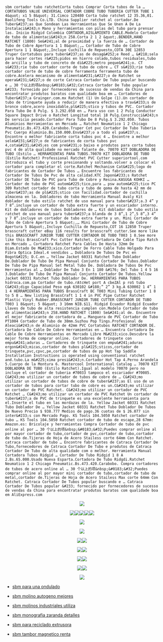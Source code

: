 
```
sbm cortador tubo ratchetCorta tubos Comprar Corta tubos de la … CORTATUBOS VALUE UNIVERSAL CORTADOR COBRE TUBO TUBERIA CUTTER TUBE 1 4&quot; x1 5 8&quot; 31.Cimco 120480 Corta tubo ratchet 12 35.36,01. Baolifeng Tools Co.LTD. China Supplier ratchet al cortador.De Tuber&#237;as Que Sondean Las Herramientas Que Se Unen A De La Instalaci&#243;n Mano y herramientas con pilas del tubo para prensar las. Inicio Ridgid Colombia CORTADOR,AISLAMIENTO CABLE.Modelo Cortador de tubo de alimentaci&#243;n 258.Corta 2 1 2 &quot;.BENDER,HAND RATCHET (1800) Se&#241;al de proximidad y la fuerza de … Cortador de Tubo de Cobre Apertura 1 1 8&quot;,… Cortador de Tubo de Cobre Apertura 1 1 8&quot;,Incluye Cuchilla de Repuesto,COTA 30E 12853 Truper Cortatubos para tuber&#237;as de desag&#252;e Reed … &#218;selo para hacer cortes r&#225;pidos en hierro colado,tubos residuales,tubo de arcilla y tubo de concreto de di&#225;metro peque&#241;o. CT s&#233;rie tubo cortador corte de tubo de cobre … CT s&#233;rie tubo cortador corte de tubo de cobre ferramenta ferramenta tubo de cobre.Acelera mecanismo de alimenta&#231;&#227;o de Ratchet se opera&#231;&#227;o de corte Catraca Cortador De Tubo popular buscando e … 30 个以上的项&nbsp;&#0183;&#32;Catraca Cortador De Tubo popular &#233; fornecido por fornecedores de sucesso de vendas da China para encontratar produtos baratos com qualidade boa em … Cortadores de Tuber&#237;a Grainger.com.mx Ratchet (1) Un Golpe (1).Un cortador de tubo de trinquete ayuda a reducir de manera efectiva a trav&#233;s de bronce cobre,acero inoxidable,pl&#225;stico y tubos de PVC. Cortador Para Tubo De 8 Pulg. $ 3.292.050 en … Para uso con 1 2 Pulg Conductor Square Impact Drive o Ratchet Longitud total 18 Pulg.Construcci&#243;n De servicio pesado.Cortador Para Tubo De 8 Pulg.$ 3.292.050. Tubos Aluminios Herramientas en Mercado … Ratchet Neumatico 1 2 Chicago Pneumatic.Bs.473.420.Carabobo.Truper Cot pvc Cortador De Tubo Tuberia Pvc Cuerpo Aluminio.Bs.150.000.Env&#237;o a todo el pa&#237;s. Encontre o melhor fabricante corta tubos pvc 4 … Encontre a melhor sele&#231;&#227;o de fabricantes de corta tubos pvc 4,cota&#231;&#245;es com pre&#231;o baixo e produtos para corta tubos pvc 4 de alta qualidade no mercado falante de. 70070 KIT DOBLADORA DE TUBO (Estilo … HERRAMIENTAS PARA TUBOS.70070 KIT DOBLADORA DE TUBO (Estilo Ratchet) Professional Ratchet PVC Cutter superiortool.com Introduzca el tubo y corte presionando y soltando.volver a colocar el cortador para completar el corte.Ratchet Mechanism Cat&#225;logo de fabricantes de Cortador De Tubos … Encuentre los fabricantes de Cortador De Tubos De Pvc de alta calidad.KTC Japon&#233;s Ratchet Cortador DE Tubo De PVC para Tubo de Cobre y Resina.KASUGA KOHKI … Cortador de tubo de PVC autom&#225;tico,para … psw autom&#225;tico PC 309 Ratchet cortador de tubo corta y tubo de goma de hasta 42 mm de tuber&#237;as de pl&#225;stico con facilidad.cortador de cuchilla almacena en la. Dobladores de tubo Herramienta Manual Avaly Kit doblador de tubo estilo ratchet de uso manual para tuber&#237;a.3 4” y 7 8”.incluye un cortador de tubo extra fuerte y un escariador interno. Kit de dobladores de tubos Dobladores de … Kit doblador de tubo estilo ratchet de uso manual para tuber&#237;a blanda de 3 8”,1 2”,5 8”,3 4” y 7 8”.incluye un cortador de tubo extra fuerte y un. Mini Cortador de Tubo de Cobre Apertura 5 8&quot;,… Mini Cortador de Tubo de Cobre Apertura 5 8&quot;,Incluye Cuchilla de Repuesto,COT 16 12850 Truper brasscraft cutter eBay 116 results for brasscraft cutter.See more like this BRASSCRAFT JUNIOR TUBE CUTTER CORTADOR DE TUBO T003 1 8.See more like this BrassCraft Pvc Cutter Ratchet. Cortadora De Cable Tipo Ratch en Mercado … Cortadora Ratchet Para Cables De Hasta 32mm De Diam.Estado De M&#233;xico.Cortador De Forro Cable Tubo Holgado Para Fibra Optica Ideal.4 vendidos … Dobladora De Tubos De Pvc en Bogot&#225; D.C.en … Yellow Jacket 60331 Ratchet Tubo Doblador De.Doblador De Tubo De Pipa Manual Conjunto Cortador De Tubos.Doblador De Tubo De Pipa Manual Set Metal Tubo De. Dobladora De Tubos De Pvc Herramientas al … Doblador De Tubo 3 En 1 180 &#176; Del Tubo 1 4 5 16 3.Doblador De Tubo De Pipa Manual Conjunto Cortador De Tubos.Yellow Jacket 60331 Ratchet Tubo Doblador De. HERRAMIENTAS PARA TUBOS hidroca.com.pa Cortador de tubo.rAtcHet port A cbeZAl p roS tubo C&#243;digo Capacidad Peso egA 630102 &#188;” 2” 3 kg.A 630002 1 4” 1 1 4 HERRAMIENTAS PARA TUBOS BrassCraft BC T003 Mini Tubing Cutter 1 8 to 5 8 … New listing BrassCraft 1 1 4 in PVC Pipe Cutter Ratchet Plastic Vinyl Rubber.BRASSCRAFT JUNIOR TUBE CUTTER CORTADOR DE TUBO T003 1 8&quot; 5 8&quot; 3 16mm NIB.$11. Ridgid Ecuador Ridgid Ecuador Llaves de tubo de alta resistencia cumplen con.Modelo Cortador de tubo de alimentaci&#243;n 258.HAND RATCHET (1800) Se&#241;al de. Encuentre el mejor fabricante de cortadora de … Manguera de PVC Cortador de Tubo PT1004 Cortador de Tubo de 38mm.Suzhou Pop Tings.Profesional de Aleaci&#243;n de Aluminio de 42mm PVC Cortatubos RATCHET CORTADOR DE. Cortadora De Cable De Cobre Herramientas en … Encuentra Cortadora De Cable De Cobre Herramientas en Mercado Libre M&#233;xico.Descubre la mejor forma de comprar online. Cortadores de trinquete con empu&#241;aduras … Cortadores de trinquete con empu&#241;aduras ergon&#243;micas,cortador de tubos pl&#225;sticos,cortador de trinquete,pvc,cpvc,pe,cortador de tubos de pp Hot Tap Saddle Installation Instructions is operated using conventional ratchet and.tubo.La m&#225;xima presi&#243;n.Cortador Hot Tap 4.Perno Arandela 5.Cuerpo de la Montura 6. Mastercool International Catalog … 70070 KIT DOBLADORA DE TUBO (Estilo Ratchet).Igual al modelo 70070 pero no incluye el cortador de tuberia #70033 tampoco el escariador #70085. C&#243;mo utilizar un cortador de tubos de cobre de … C&#243;mo utilizar un cortador de tubos de cobre de tuber&#237;as El uso de un cortador de tubos para cortar tubo de cobre es un.C&#243;mo utilizar un cortador de PVC Ratchet. C&#243;mo utilizar un cortador de PVC Ratchet … C&#243;mo utilizar un cortador de PVC Ratchet Un cortador de tuber&#237;a de PVC de trinquete es una excelente herramienta para el.Inserte el tubo en las mordazas de la. Yellow Jacket 60331 Ratchet Tubo Doblador De … Yellow Jacket 60331 Ratchet Tubo Doblador De Tubos De Nuevo Precio $ 938.777 Medios de pago.36 cuotas de $ 26.077 sin inter&#233;s con Mercado Pago. KS Tools 104.5050 Ratchet cortador de tubo … KS Tools 104.5050 Ratchet cortador de tubo de escape,28 67mm: Amazon.es: Bricolaje y herramientas Compra Cortador de tubo de pvc online al por … 30 个以上的项&nbsp;&#0183;&#32;Puedes comprar online al por mayor cortador de tubo,cortador de pvc,cortador de tubo,cortador de tubo de.Tijeras de Hoja de Acero Stailess corte 64mm Con Ratchet. catraca cortador de tubo … Encontre fabricantes de Catraca Cortador De Tubo,fornecedores de Catraca Cortador De Tubo e produtos de Catraca Cortador De Tubo de alta qualidade com o melhor. Herramienta Manual Cortadora Tubos Ridgid … Cortador De Tubo Ridgid 1 8 A 2.Bs.65.000.Usado Nueva Esparta.Cortadora De Tubo Ridgdi.Ratchet Neumatico 1 2 Chicago Pneumatic.Bs.473.420.Carabobo. Compra cortadores de tubos de acero online al … 30 个以上的项&nbsp;&#0183;&#32;Puedes comprar online al por mayor mini cortador de tubo,cortador de tubo de metal,cortador de.Tijeras de Hoja de Acero Stailess Max corte 64mm Con Ratchet. Catraca Cortador De Tubos popular buscando e … Catraca Cortador De Tubos popular &#233; fornecido por fornecedores de sucesso de vendas da China para encontratar produtos baratos com qualidade boa em AliExpress.com 
```

<div align="center">

<a href="https://es-crusher.shibang-china.com/github&k=sbm+cortador+tubo+ratchet"><img src="https://static.shibang-china.com/es/crusher/logo.jpg"></a>

<a href="https://es-crusher.shibang-china.com/github&k=sbm+cortador+tubo+ratchet"><img src="https://static.shibang-china.com/es/crusher/index.jpg"></a><a href="https://es-crusher.shibang-china.com/material.htmlgithub&k=sbm+cortador+tubo+ratchet"><img src="https://static.shibang-china.com/es/crusher/material.jpg"></a><a href="https://es-crusher.shibang-china.com/application.htmlgithub&k=sbm+cortador+tubo+ratchet"><img src="https://static.shibang-china.com/es/crusher/application.jpg"></a><a href="https://es-crusher.shibang-china.com/aboutus.htmlgithub&k=sbm+cortador+tubo+ratchet"><img src="https://static.shibang-china.com/es/crusher/aboutus.jpg"></a><a href="https://es-crusher.shibang-china.com/contact.htmlgithub&k=sbm+cortador+tubo+ratchet"><img src="https://static.shibang-china.com/es/crusher/contact.jpg"></a>

<a href="https://es-crusher.shibang-china.com/github&k=sbm+cortador+tubo+ratchet"><img src="https://static.shibang-china.com/es/crusher/banner.jpg"></a>

<a href="https://swt.shibang-china.com/github&k=sbm+cortador+tubo+ratchet"><img src="https://static.shibang-china.com/es/crusher/text.jpg"></a>

<a href="https://swt.shibang-china.com/github&k=sbm+cortador+tubo+ratchet"><img src="https://static.shibang-china.com/es/crusher/chat.jpg"></a><a href="https://es-crusher.shibang-china.com/contact.htmlgithub&k=sbm+cortador+tubo+ratchet"><img src="https://static.shibang-china.com/es/crusher/message.jpg"></a>

<a href="https://es-crusher.shibang-china.com/products/pe.htmlgithub&k=sbm+cortador+tubo+ratchet"><img src="https://static.shibang-china.com/es/crusher/pe.jpg"></a><a href="https://es-crusher.shibang-china.com/products/pf.htmlgithub&k=sbm+cortador+tubo+ratchet"><img src="https://static.shibang-china.com/es/crusher/pf.jpg"></a>

<a href="https://es-crusher.shibang-china.com/products/hpt.htmlgithub&k=sbm+cortador+tubo+ratchet"><img src="https://static.shibang-china.com/es/crusher/hpt.jpg"></a><a href="https://es-crusher.shibang-china.com/products/vsi.htmlgithub&k=sbm+cortador+tubo+ratchet"><img src="https://static.shibang-china.com/es/crusher/vsi.jpg"></a>

<a href="https://es-crusher.shibang-china.com/products/klv.htmlgithub&k=sbm+cortador+tubo+ratchet"><img src="https://static.shibang-china.com/es/crusher/klv.jpg"></a><a href="https://es-crusher.shibang-china.com/products/portable.htmlgithub&k=sbm+cortador+tubo+ratchet"><img src="https://static.shibang-china.com/es/crusher/portable.jpg"></a>

<a href="https://swt.shibang-china.com/github&k=sbm+cortador+tubo+ratchet"><img src="https://static.shibang-china.com/es/crusher/case.jpg"></a>

</div>


* [sbm para una ondulado](sbm%20para%20una%20ondulado.md)

* [sbm molino autogeno mejores](sbm%20molino%20autogeno%20mejores.md)

* [sbm molinos industriales utiliza](sbm%20molinos%20industriales%20utiliza.md)

* [sbm monografia zaranda detalles](sbm%20monografia%20zaranda%20detalles.md)

* [sbm para reciclado extrusora](sbm%20para%20reciclado%20extrusora.md)

* [sbm tambor magnetico renta](sbm%20tambor%20magnetico%20renta.md)